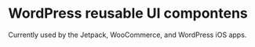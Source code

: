 # WordPress reusable UI compontens

Currently used by the Jetpack, WooCommerce, and WordPress iOS apps.

